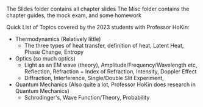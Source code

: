 The Slides folder contains all chapter slides
The Misc folder contains the chapter guides, the mock exam, and some homework

Quick List of Topics covered by the 2023 students with Professor HoKin:
- Thermodynamics (Relatively little)
  - The three types of heat transfer, definition of heat, Latent Heat, Phase Change, Entropy
- Optics (so much optics)
  - Light as an EM wave (theory), Amplitude/Frequency/Wavelength etc, Reflection, Refraction + Index of Refraction, Intensity, Doppler Effect
  - Diffraction, Interference, Single/Double Slit Experiment,
- Quantum Mechanics (Also quite a lot, Professor HoKin does research in Quantum Mechanics)
  - Schrodinger's, Wave Function/Theory, Probability
